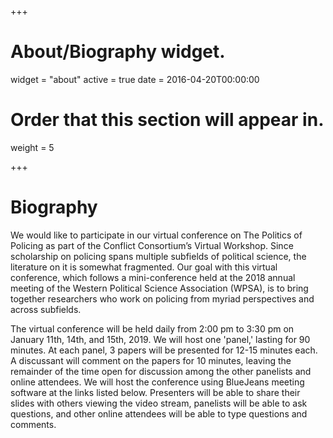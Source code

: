 +++
# About/Biography widget.
widget = "about"
active = true
date = 2016-04-20T00:00:00

# Order that this section will appear in.
weight = 5
 
+++

# Biography

We would like to participate in our virtual conference on The Politics of Policing as part of the Conflict Consortium’s Virtual Workshop. Since scholarship on policing spans multiple subfields of political science, the literature on it is somewhat fragmented. Our goal with this virtual conference, which follows a mini-conference held at the 2018 annual meeting of the Western Political Science Association (WPSA), is to bring together researchers who work on policing from myriad perspectives and across subfields.
 
The virtual conference will be held daily from 2:00 pm to 3:30 pm on January 11th, 14th, and 15th, 2019. We will host one 'panel,' lasting for 90 minutes. At each panel, 3 papers will be presented for 12-15 minutes each. A discussant will comment on the papers for 10 minutes, leaving the remainder of the time open for discussion among the other panelists and online attendees. We will host the conference using BlueJeans meeting software at the links listed below. Presenters will be able to share their slides with others viewing the video stream, panelists will be able to ask questions, and other online attendees will be able to type questions and comments. 
